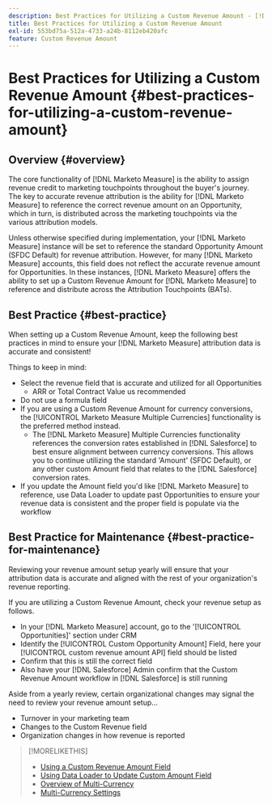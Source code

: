 ```yaml
---
description: Best Practices for Utilizing a Custom Revenue Amount - [!DNL Marketo Measure]
title: Best Practices for Utilizing a Custom Revenue Amount
exl-id: 553bd75a-512a-4733-a24b-8112eb420afc
feature: Custom Revenue Amount
---
```

# Best Practices for Utilizing a Custom Revenue Amount {#best-practices-for-utilizing-a-custom-revenue-amount}

## Overview {#overview}

The core functionality of [!DNL Marketo Measure] is the ability to assign revenue credit to marketing touchpoints throughout the buyer's journey. The key to accurate revenue attribution is the ability for [!DNL Marketo Measure] to reference the correct revenue amount on an Opportunity, which in turn, is distributed across the marketing touchpoints via the various attribution models.

Unless otherwise specified during implementation, your [!DNL Marketo Measure] instance will be set to reference the standard Opportunity Amount (SFDC Default) for revenue attribution. However, for many [!DNL Marketo Measure] accounts, this field does not reflect the accurate revenue amount for Opportunities. In these instances, [!DNL Marketo Measure] offers the ability to set up a Custom Revenue Amount for [!DNL Marketo Measure] to reference and distribute across the Attribution Touchpoints (BATs).

## Best Practice {#best-practice}

When setting up a Custom Revenue Amount, keep the following best practices in mind to ensure your [!DNL Marketo Measure] attribution data is accurate and consistent!

Things to keep in mind:

* Select the revenue field that is accurate and utilized for all Opportunities
   * ARR or Total Contract Value us recommended
* Do not use a formula field
* If you are using a Custom Revenue Amount for currency conversions, the [!UICONTROL Marketo Measure Multiple Currencies] functionality is the preferred method instead.
   * The [!DNL Marketo Measure] Multiple Currencies functionality references the conversion rates established in [!DNL Salesforce] to best ensure alignment between currency conversions. This allows you to continue utilizing the standard 'Amount' (SFDC Default), or any other custom Amount field that relates to the [!DNL Salesforce] conversion rates.
* If you update the Amount field you'd like [!DNL Marketo Measure] to reference, use Data Loader to update past Opportunities to ensure your revenue data is consistent and the proper field is populate via the workflow

## Best Practice for Maintenance {#best-practice-for-maintenance}

Reviewing your revenue amount setup yearly will ensure that your attribution data is accurate and aligned with the rest of your organization's revenue reporting.

If you are utilizing a Custom Revenue Amount, check your revenue setup as follows.

* In your [!DNL Marketo Measure] account, go to the '[!UICONTROL Opportunities]' section under CRM
* Identify the [!UICONTROL Custom Opportunity Amount] Field, here your [!UICONTROL custom revenue amount API] field should be listed
* Confirm that this is still the correct field
* Also have your [!DNL Salesforce] Admin confirm that the Custom Revenue Amount workflow in [!DNL Salesforce] is still running

Aside from a yearly review, certain organizational changes may signal the need to review your revenue amount setup...

* Turnover in your marketing team
* Changes to the Custom Revenue field
* Organization changes in how revenue is reported

>[!MORELIKETHIS]
>
>* [Using a Custom Revenue Amount Field](/help/advanced-marketo-measure-features/custom-revenue-amount/using-a-custom-revenue-amount-field.md)
>* [Using Data Loader to Update Custom Amount Field](/help/advanced-marketo-measure-features/custom-revenue-amount/using-data-loader-to-update-marketo-measure-custom-amount-field.md)
>* [Overview of Multi-Currency](/help/advanced-marketo-measure-features/multi-currency/overview.md)
>* [Multi-Currency Settings](/help/advanced-marketo-measure-features/multi-currency/settings.md)

